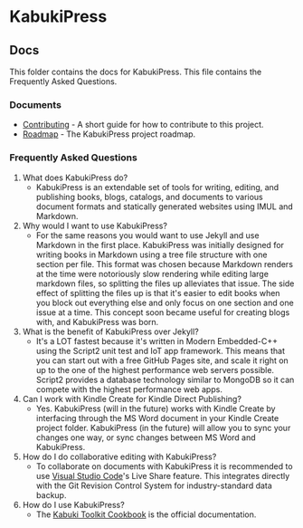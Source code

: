 # KabukiPress

## Docs

This folder contains the docs for KabukiPress. This file contains the Frequently Asked Questions.

### Documents

* [Contributing](./contributing.md) - A short guide for how to contribute to this project.
* [Roadmap](./roadmap.md) - The KabukiPress project roadmap.

### Frequently Asked Questions

1. What does KabukiPress do?
   * KabukiPress is an extendable set of tools for writing, editing, and publishing books, blogs, catalogs, and documents to various document formats and statically generated websites using IMUL and Markdown.
1. Why would I want to use KabukiPress?
   * For the same reasons you would want to use Jekyll and use Markdown in the first place. KabukiPress was initially designed for writing books in Markdown using a tree file structure with one section per file. This format was chosen because Markdown renders at the time were notoriously slow rendering while editing large markdown files, so splitting the files up alleviates that issue. The side effect of splitting the files up is that it's easier to edit books when you block out everything else and only focus on one section and one issue at a time. This concept soon became useful for creating blogs with, and KabukiPress was born.
1. What is the benefit of KabukiPress over Jekyll?
   * It's a LOT fastest because it's written in Modern Embedded-C++ using the Script2 unit test and IoT app framework. This means that you can start out with a free GitHub Pages site, and scale it right on up to the one of the highest performance web servers possible. Script2 provides a database technology similar to MongoDB so it can compete with the highest performance web apps.
1. Can I work with Kindle Create for Kindle Direct Publishing?
   * Yes. KabukiPress (will in the future) works with Kindle Create by interfacing through the MS Word document in your Kindle Create project folder. KabukiPress (in the future) will allow you to sync your changes one way, or sync changes between MS Word and KabukiPress.
1. How do I do collaborative editing with KabukiPress?
   * To collaborate on documents with KabukiPress it is recommended to use [Visual Studio Code](https://code.visualstudio.com/)'s Live Share feature. This integrates directly with the Git Revision Control System for industry-standard data backup.
1. How do I use KabukiPress?
   * The [Kabuki Toolkit Cookbook](https://github.com/kabuki-starship/kabuki_toolkit.cookbook/blob/master/README.md) is the official documentation.
